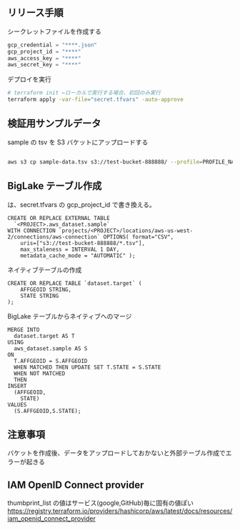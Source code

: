 ## リリース手順

シークレットファイルを作成する

```secret.tfvars
gcp_credential = "****.json"
gcp_project_id = "****"
aws_access_key = "****"
aws_secret_key = "****"
```

デプロイを実行

```sh
# terraform init ←ローカルで実行する場合、初回のみ実行
terraform apply -var-file="secret.tfvars" -auto-approve
```

## 検証用サンプルデータ

sample の tsv を S3 バケットにアップロードする

```sh

aws s3 cp sample-data.tsv s3://test-bucket-888888/ --profile=PROFILE_NAME
```

## BigLake テーブル作成

<PROJECT>は、secret.tfvars の gcp_project_id で書き換える。

```
CREATE OR REPLACE EXTERNAL TABLE
  `<PROJECT>.aws_dataset.sample`
WITH CONNECTION `projects/<PROJECT>/locations/aws-us-west-2/connections/aws-connection` OPTIONS( format="CSV",
    uris=["s3://test-bucket-888888/*.tsv"],
    max_staleness = INTERVAL 1 DAY,
    metadata_cache_mode = "AUTOMATIC" );

```

ネイティブテーブルの作成

```
CREATE OR REPLACE TABLE `dataset.target` (
    AFFGEOID STRING,
    STATE STRING
);
```

BigLake テーブルからネイティブへのマージ

```
MERGE INTO
  dataset.target AS T
USING
  aws_dataset.sample AS S
ON
  T.AFFGEOID = S.AFFGEOID
  WHEN MATCHED THEN UPDATE SET T.STATE = S.STATE
  WHEN NOT MATCHED
  THEN
INSERT
  (AFFGEOID,
    STATE)
VALUES
  (S.AFFGEOID,S.STATE);
```

## 注意事項

バケットを作成後、データをアップロードしておかないと外部テーブル作成でエラーが起きる

## IAM OpenID Connect provider

thumbprint_list の値はサービス(google,GitHub)毎に固有の値ぽい
https://registry.terraform.io/providers/hashicorp/aws/latest/docs/resources/iam_openid_connect_provider
